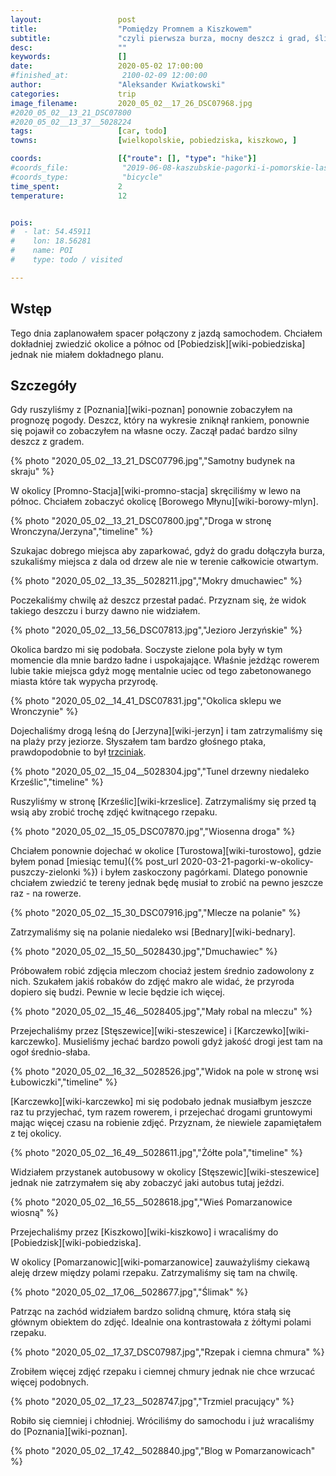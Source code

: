 ```yaml
---
layout:                 post
title:                  "Pomiędzy Promnem a Kiszkowem"
subtitle:               "czyli pierwsza burza, mocny deszcz i grad, ślimaki, zielone pola i kwitnący rzepak"
desc:                   ""
keywords:               []
date:                   2020-05-02 17:00:00
#finished_at:            2100-02-09 12:00:00
author:                 "Aleksander Kwiatkowski"
categories:             trip
image_filename:         2020_05_02__17_26_DSC07968.jpg
#2020_05_02__13_21_DSC07800
#2020_05_02__13_37__5028224
tags:                   [car, todo]
towns:                  [wielkopolskie, pobiedziska, kiszkowo, ]

coords:                 [{"route": [], "type": "hike"}]
#coords_file:            "2019-06-08-kaszubskie-pagorki-i-pomorskie-lasy.json"
#coords_type:            "bicycle"
time_spent:             2
temperature:            12


pois:
#  - lat: 54.45911
#    lon: 18.56281
#    name: POI
#    type: todo / visited

---
```



## Wstęp

Tego dnia zaplanowałem spacer połączony z jazdą samochodem. Chciałem
dokładniej zwiedzić okolice a północ od [Pobiedzisk][wiki-pobiedziska]
jednak nie miałem dokładnego planu.

## Szczegóły

Gdy ruszyliśmy z [Poznania][wiki-poznan] ponownie zobaczyłem na prognozę pogody.
Deszcz, który na wykresie zniknął rankiem, ponownie się pojawił co zobaczyłem
na własne oczy. Zaczął padać bardzo silny deszcz z gradem.

{% photo "2020_05_02__13_21_DSC07796.jpg","Samotny budynek na skraju" %}

W okolicy [Promno-Stacja][wiki-promno-stacja] skręciliśmy w lewo na północ.
Chciałem zobaczyć okolicę [Borowego Młynu][wiki-borowy-mlyn].

{% photo "2020_05_02__13_21_DSC07800.jpg","Droga w stronę Wronczyna/Jerzyna","timeline" %}

Szukajac dobrego miejsca aby zaparkować, gdyż do gradu dołączyła burza,
szukaliśmy miejsca z dala od drzew ale nie w terenie całkowicie otwartym.

{% photo "2020_05_02__13_35__5028211.jpg","Mokry dmuchawiec" %}

Poczekaliśmy chwilę aż deszcz przestał padać. Przyznam się, że widok
takiego deszczu i burzy dawno nie widziałem.

{% photo "2020_05_02__13_56_DSC07813.jpg","Jezioro Jerzyńskie" %}

Okolica bardzo mi się podobała. Soczyste zielone pola były w tym momencie
dla mnie bardzo ładne i uspokajające. Właśnie jeżdżąc rowerem lubie takie miejsca
gdyż mogę mentalnie uciec od tego zabetonowanego miasta które tak wypycha
przyrodę.

{% photo "2020_05_02__14_41_DSC07831.jpg","Okolica sklepu we Wronczynie" %}

Dojechaliśmy drogą leśną do [Jerzyna][wiki-jerzyn] i tam zatrzymaliśmy
się na plaży przy jeziorze. Słyszałem tam bardzo głośnego ptaka,
prawdopodobnie to był [trzciniak][wiki-trzciniak].

[wiki-trzciniak]: https://pl.wikipedia.org/wiki/Trzciniak_zwyczajny

{% photo "2020_05_02__15_04__5028304.jpg","Tunel drzewny niedaleko Krześlic","timeline" %}

Ruszyliśmy w stronę [Krześlic][wiki-krzeslice]. Zatrzymaliśmy się przed
tą wsią aby zrobić trochę zdjęć kwitnącego rzepaku.

{% photo "2020_05_02__15_05_DSC07870.jpg","Wiosenna droga" %}

Chciałem ponownie dojechać w okolice [Turostowa][wiki-turostowo],
gdzie byłem ponad
[miesiąc temu]({% post_url 2020-03-21-pagorki-w-okolicy-puszczy-zielonki %})
i byłem zaskoczony pagórkami. Dlatego ponownie chciałem zwiedzić te tereny
jednak będę musiał to zrobić na pewno jeszcze raz - na rowerze.

{% photo "2020_05_02__15_30_DSC07916.jpg","Mlecze na polanie" %}

Zatrzymaliśmy się na polanie niedaleko wsi [Bednary][wiki-bednary].

{% photo "2020_05_02__15_50__5028430.jpg","Dmuchawiec" %}

Próbowałem robić zdjęcia mleczom chociaż jestem średnio zadowolony z nich.
Szukałem jakiś robaków do zdjęć makro ale widać, że przyroda dopiero się
budzi. Pewnie w lecie będzie ich więcej.

{% photo "2020_05_02__15_46__5028405.jpg","Mały robal na mleczu" %}

Przejechaliśmy przez [Stęszewice][wiki-steszewice] i [Karczewko][wiki-karczewko].
Musieliśmy jechać bardzo powoli gdyż jakość drogi jest tam na ogoł średnio-słaba.

{% photo "2020_05_02__16_32__5028526.jpg","Widok na pole w stronę wsi Łubowiczki","timeline" %}

[Karczewko][wiki-karczewko] mi się podobało jednak musiałbym jeszcze raz tu przyjechać,
tym razem rowerem, i przejechać drogami gruntowymi mając więcej czasu
na robienie zdjęć. Przyznam, że niewiele zapamiętałem z tej okolicy.

{% photo "2020_05_02__16_49__5028611.jpg","Żółte pola","timeline" %}

Widziałem przystanek autobusowy w okolicy [Stęszewic][wiki-steszewice] jednak
nie zatrzymałem się aby zobaczyć jaki autobus tutaj jeździ.

{% photo "2020_05_02__16_55__5028618.jpg","Wieś Pomarzanowice wiosną" %}

Przejechaliśmy przez [Kiszkowo][wiki-kiszkowo] i wracaliśmy do [Pobiedzisk][wiki-pobiedziska].

W okolicy [Pomarzanowic][wiki-pomarzanowice] zauważyliśmy ciekawą aleję drzew między polami
rzepaku. Zatrzymaliśmy się tam na chwilę.

{% photo "2020_05_02__17_06__5028677.jpg","Ślimak" %}

Patrząc na zachód widziałem bardzo solidną chmurę, która stałą się głównym
obiektem do zdjęć. Idealnie ona kontrastowała z żółtymi polami rzepaku.

{% photo "2020_05_02__17_37_DSC07987.jpg","Rzepak i ciemna chmura" %}

Zrobiłem więcej zdjęć rzepaku i ciemnej chmury jednak nie chce wrzucać więcej podobnych.

{% photo "2020_05_02__17_23__5028747.jpg","Trzmiel pracujący" %}

Robiło się ciemniej i chłodniej. Wróciliśmy do samochodu i już wracaliśmy do
[Poznania][wiki-poznan].

{% photo "2020_05_02__17_42__5028840.jpg","Blog w Pomarzanowicach" %}
